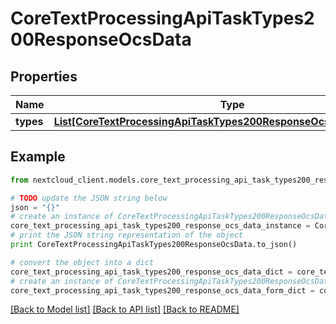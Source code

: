 # CoreTextProcessingApiTaskTypes200ResponseOcsData


## Properties
Name | Type | Description | Notes
------------ | ------------- | ------------- | -------------
**types** | [**List[CoreTextProcessingApiTaskTypes200ResponseOcsDataTypesInner]**](CoreTextProcessingApiTaskTypes200ResponseOcsDataTypesInner.md) |  | 

## Example

```python
from nextcloud_client.models.core_text_processing_api_task_types200_response_ocs_data import CoreTextProcessingApiTaskTypes200ResponseOcsData

# TODO update the JSON string below
json = "{}"
# create an instance of CoreTextProcessingApiTaskTypes200ResponseOcsData from a JSON string
core_text_processing_api_task_types200_response_ocs_data_instance = CoreTextProcessingApiTaskTypes200ResponseOcsData.from_json(json)
# print the JSON string representation of the object
print CoreTextProcessingApiTaskTypes200ResponseOcsData.to_json()

# convert the object into a dict
core_text_processing_api_task_types200_response_ocs_data_dict = core_text_processing_api_task_types200_response_ocs_data_instance.to_dict()
# create an instance of CoreTextProcessingApiTaskTypes200ResponseOcsData from a dict
core_text_processing_api_task_types200_response_ocs_data_form_dict = core_text_processing_api_task_types200_response_ocs_data.from_dict(core_text_processing_api_task_types200_response_ocs_data_dict)
```
[[Back to Model list]](../README.md#documentation-for-models) [[Back to API list]](../README.md#documentation-for-api-endpoints) [[Back to README]](../README.md)


